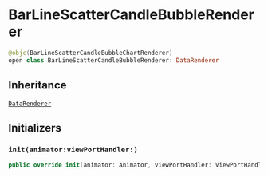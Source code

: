 # BarLineScatterCandleBubbleRenderer

``` swift
@objc(BarLineScatterCandleBubbleChartRenderer)
open class BarLineScatterCandleBubbleRenderer: DataRenderer
```

## Inheritance

[`DataRenderer`](/DataRenderer)

## Initializers

### `init(animator:viewPortHandler:)`

``` swift
public override init(animator: Animator, viewPortHandler: ViewPortHandler)
```
